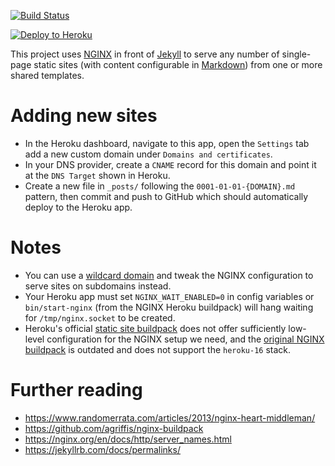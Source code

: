 [![Build Status](https://travis-ci.com/fightforthefuture/marshawantscensorship.svg?token=Phdq58g7NsfstW6gyeYW&branch=master)](https://travis-ci.com/fightforthefuture/marshawantscensorship)

[![Deploy to Heroku](https://www.herokucdn.com/deploy/button.svg)](https://heroku.com/deploy?template=https://github.com/fightforthefuture/marshawantscensorship)

This project uses [NGINX](https://www.nginx.com/) in front of [Jekyll](https://jekyllrb.com/) to serve any number of single-page static sites (with content configurable in [Markdown](https://daringfireball.net/projects/markdown/syntax)) from one or more shared templates.

# Adding new sites

- In the Heroku dashboard, navigate to this app, open the `Settings` tab add a new custom domain under `Domains and certificates`.
- In your DNS provider, create a `CNAME` record for this domain and point it at the `DNS Target` shown in Heroku.
- Create a new file in `_posts/` following the `0001-01-01-{DOMAIN}.md` pattern, then commit and push to GitHub which should automatically deploy to the Heroku app.

# Notes
- You can use a [wildcard domain](https://devcenter.heroku.com/articles/custom-domains#add-a-wildcard-domain) and tweak the NGINX configuration to serve sites on subdomains instead.
- Your Heroku app must set `NGINX_WAIT_ENABLED=0` in config variables or `bin/start-nginx` (from the NGINX Heroku buildpack) will hang waiting for `/tmp/nginx.socket` to be created.
- Heroku's official [static site buildpack](https://github.com/heroku/heroku-buildpack-static) does not offer sufficiently low-level configuration for the NGINX setup we need, and the [original NGINX buildpack](https://github.com/ryandotsmith/nginx-buildpack) is outdated and does not support the `heroku-16` stack.

# Further reading
- https://www.randomerrata.com/articles/2013/nginx-heart-middleman/
- https://github.com/agriffis/nginx-buildpack
- https://nginx.org/en/docs/http/server_names.html
- https://jekyllrb.com/docs/permalinks/
